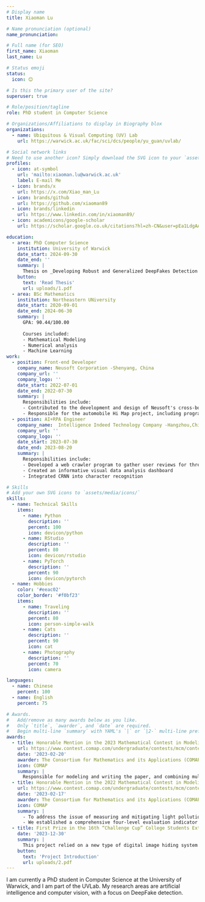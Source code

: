 ```yaml
---
# Display name
title: Xiaoman Lu

# Name pronunciation (optional)
name_pronunciation: 

# Full name (for SEO)
first_name: Xiaoman
last_name: Lu

# Status emoji
status:
  icon: 😊

# Is this the primary user of the site?
superuser: true

# Role/position/tagline
role: PhD student in Computer Science

# Organizations/Affiliations to display in Biography blox
organizations:
  - name: Ubiquitous & Visual Computing (UV) Lab
    url: https://warwick.ac.uk/fac/sci/dcs/people/yu_guan/uvlab/

# Social network links
# Need to use another icon? Simply download the SVG icon to your `assets/media/icons/` folder.
profiles:
  - icon: at-symbol
    url: 'mailto:xiaoman.lu@warwick.ac.uk'
    label: E-mail Me
  - icon: brands/x
    url: https://x.com/Xiao_man_Lu
  - icon: brands/github
    url: https://github.com/xiaoman89
  - icon: brands/linkedin
    url: https://www.linkedin.com/in/xiaoman89/
  - icon: academicons/google-scholar
    url: https://scholar.google.co.uk/citations?hl=zh-CN&user=pEa1LdgAAAAJ

education:
  - area: PhD Computer Science
    institution: University of Warwick
    date_start: 2024-09-30
    date_end: ''
    summary: |
      Thesis on _Developing Robust and Generalized DeepFakes Detection Algorithms_. Supervised by [Prof Guan Yu](https://warwick.ac.uk/fac/sci/dcs/people/yu_guan/).
    button:
      text: 'Read Thesis'
      url: uploads/1.pdf
  - area: BSc Mathematics
    institution: Northeastern UNiversity
    date_start: 2020-09-01
    date_end: 2024-06-30
    summary: |
      GPA: 90.44/100.00
      
      Courses included:
      - Mathematical Modeling
      - Numerical analysis
      - Machine Learning
work:
  - position: Front-end Developer
    company_name: Neusoft Corporation -Shenyang, China
    company_url: ''
    company_logo: ''
    date_start: 2022-07-01
    date_end: 2022-07-30
    summary: |
      Responsibilities include:
      - Contributed to the development and design of Neusoft's cross-border e-commerce platform
      - Responsible for the automobile Hi Map project, including programming the front-end of the electronic map, and realizing the functions of automatic location marking and generating the optimal route, etc.
  - position: AI+RPA Engineer
    company_name:  Intelligence Indeed Technology Company -Hangzhou,China
    company_url: ''
    company_logo: ''
    date_start: 2023-07-30
    date_end: 2023-08-20
    summary: |
      Responsibilities include:
      - Developed a web crawler program to gather user reviews for three different mobile products
      - Created an informative visual data analysis dashboard
      - Integrated CRNN into character recognition

# Skills
# Add your own SVG icons to `assets/media/icons/`
skills:
  - name: Technical Skills
    items:
      - name: Python
        description: ''
        percent: 100
        icon: devicon/python
      - name: RStudio
        description: ''
        percent: 80
        icon: devicon/rstudio
      - name: PyTorch
        description: ''
        percent: 90
        icon: devicon/pytorch
  - name: Hobbies
    color: '#eeac02'
    color_border: '#f0bf23'
    items:
      - name: Traveling
        description: ''
        percent: 80
        icon: person-simple-walk
      - name: Cats
        description: ''
        percent: 90
        icon: cat
      - name: Photography
        description: ''
        percent: 70
        icon: camera

languages:
  - name: Chinese
    percent: 100
  - name: English
    percent: 75

# Awards.
#   Add/remove as many awards below as you like.
#   Only `title`, `awarder`, and `date` are required.
#   Begin multi-line `summary` with YAML's `|` or `|2-` multi-line prefix and indent 2 spaces below.
awards:
  - title: Honorable Mention in the 2023 Mathematical Contest in Modeling (MCM)
    url: https://www.contest.comap.com/undergraduate/contests/mcm/contests/2023/results/
    date: '2023-02-20'
    awarder: The Consortium for Mathematics and its Applications (COMAP) 
    icon: COMAP
    summary: |
      Responsible for modeling and writing the paper, and combining multiple linear regression prediction and entropy weighting-TOPSIS method to establish statistical indicators and build a model for predicting forest CO2 emissions.
  - title: Honorable Mention in the 2022 Mathematical Contest in Modeling (MCM)
    url: https://www.contest.comap.com/undergraduate/contests/mcm/contests/2022/results/
    date: '2023-02-17'
    awarder: The Consortium for Mathematics and its Applications (COMAP) 
    icon: COMAP
    summary: |
      - To address the issue of measuring and mitigating light pollution in diverse locations, we have developed two distinct models: the Light Pollution Level Evaluation Model and the Optimal Light Pollution Intervention Model.
      - We established a comprehensive four-level evaluation indicator system, acquired the central standard value matrix through the K-means clustering algorithm, and the Entropy-weighted TOPSIS method. These efforts culminated in the successful completion of our research article titled Chasing Better Strategies for Light Pollution Intervention.
  - title: First Prize in the 16th “Challenge Cup” College Students Extracurricular Academic and Technological Works
    date: '2023-12-30'
    summary: |
      This project relied on a new type of digital image hiding system with strong robustness as the core product, and promoted the image hiding technology in the form of Web pages and cell phone applications, so as to encrypt the personal and corporate information, thus realizing the purpose of information security.
    button:
      text: 'Project Introduction'
      url: uploads/2.pdf
---
```


I am currently a PhD student in Computer Science at the University of Warwick, and I am part of the UVLab. My research areas are artificial intelligence and computer vision, with a focus on DeepFake detection.
